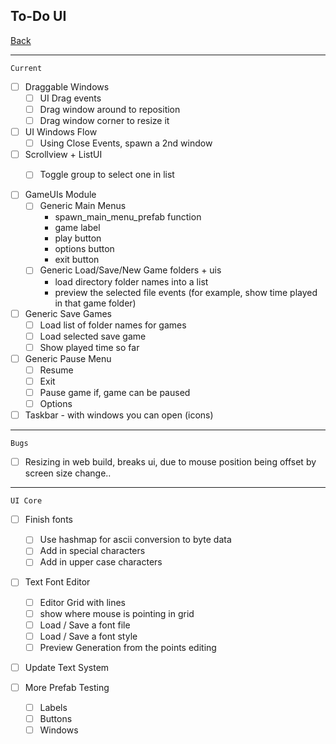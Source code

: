 To-Do UI
-----

[Back](todo-main.md)

-----

`Current`

- [ ] Draggable Windows
    - [ ] UI Drag events
    - [ ] Drag window around to reposition
    - [ ] Drag window corner to resize it

- [ ] UI Windows Flow
    - [ ] Using Close Events, spawn a 2nd window
    
- [ ] Scrollview + ListUI
    - [ ] Toggle group to select one in list


- [ ] GameUIs Module
    - [ ] Generic Main Menus
        - spawn_main_menu_prefab function
        - game label
        - play button
        - options button
        - exit button
    - [ ] Generic Load/Save/New Game folders + uis
        - load directory folder names into a list
        - preview the selected file events (for example, show time played in that game folder)
        
- [ ] Generic Save Games
    - [ ] Load list of folder names for games
    - [ ] Load selected save game
    - [ ] Show played time so far

- [ ] Generic Pause Menu
    - [ ] Resume
    - [ ] Exit
    - [ ] Pause game if, game can be paused
    - [ ] Options

- [ ] Taskbar - with windows  you can open (icons)

-----

`Bugs`

- [ ] Resizing in web build, breaks ui, due to mouse position being offset by screen size change..

-----

`UI Core`

- [ ] Finish fonts
    - [ ] Use hashmap for ascii conversion to byte data
    - [ ] Add in special characters
    - [ ] Add in upper case characters

- [ ] Text Font Editor
    - [ ] Editor Grid with lines
    - [ ] show where mouse is pointing in grid
    - [ ] Load / Save a font file
    - [ ] Load / Save a font style
    - [ ] Preview Generation from the points editing

- [ ] Update Text System


- [ ] More Prefab Testing
    - [ ] Labels
    - [ ] Buttons
    - [ ] Windows